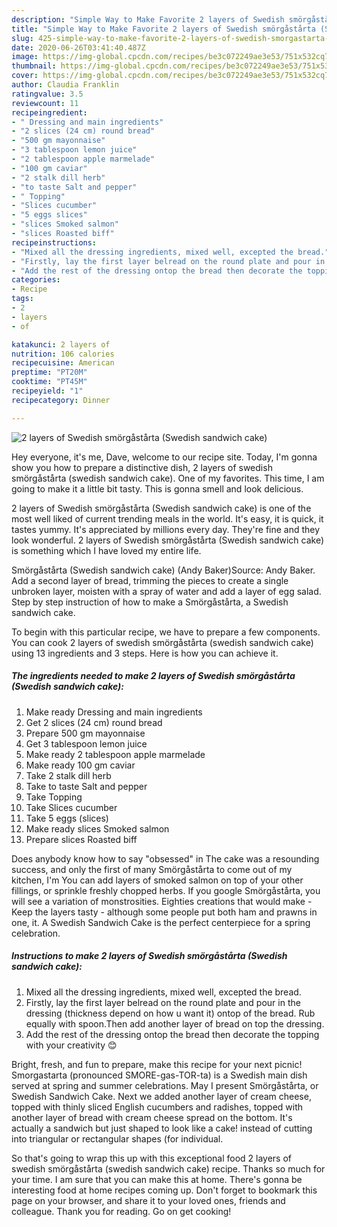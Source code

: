 ```yaml
---
description: "Simple Way to Make Favorite 2 layers of Swedish smörgåstårta (Swedish sandwich cake)"
title: "Simple Way to Make Favorite 2 layers of Swedish smörgåstårta (Swedish sandwich cake)"
slug: 425-simple-way-to-make-favorite-2-layers-of-swedish-smorgastarta-swedish-sandwich-cake
date: 2020-06-26T03:41:40.487Z
image: https://img-global.cpcdn.com/recipes/be3c072249ae3e53/751x532cq70/2-layers-of-swedish-smorgastarta-swedish-sandwich-cake-recipe-main-photo.jpg
thumbnail: https://img-global.cpcdn.com/recipes/be3c072249ae3e53/751x532cq70/2-layers-of-swedish-smorgastarta-swedish-sandwich-cake-recipe-main-photo.jpg
cover: https://img-global.cpcdn.com/recipes/be3c072249ae3e53/751x532cq70/2-layers-of-swedish-smorgastarta-swedish-sandwich-cake-recipe-main-photo.jpg
author: Claudia Franklin
ratingvalue: 3.5
reviewcount: 11
recipeingredient:
- " Dressing and main ingredients"
- "2 slices (24 cm) round bread"
- "500 gm mayonnaise"
- "3 tablespoon lemon juice"
- "2 tablespoon apple marmelade"
- "100 gm caviar"
- "2 stalk dill herb"
- "to taste Salt and pepper"
- " Topping"
- "Slices cucumber"
- "5 eggs slices"
- "slices Smoked salmon"
- "slices Roasted biff"
recipeinstructions:
- "Mixed all the dressing ingredients, mixed well, excepted the bread."
- "Firstly, lay the first layer belread on the round plate and pour in the dressing (thickness depend on how u want it) ontop of the bread. Rub equally with spoon.Then add another layer of bread on top the dressing."
- "Add the rest of the dressing ontop the bread then decorate the topping with your creativity 😊"
categories:
- Recipe
tags:
- 2
- layers
- of

katakunci: 2 layers of 
nutrition: 106 calories
recipecuisine: American
preptime: "PT20M"
cooktime: "PT45M"
recipeyield: "1"
recipecategory: Dinner

---
```



![2 layers of Swedish smörgåstårta (Swedish sandwich cake)](https://img-global.cpcdn.com/recipes/be3c072249ae3e53/751x532cq70/2-layers-of-swedish-smorgastarta-swedish-sandwich-cake-recipe-main-photo.jpg)

Hey everyone, it's me, Dave, welcome to our recipe site. Today, I'm gonna show you how to prepare a distinctive dish, 2 layers of swedish smörgåstårta (swedish sandwich cake). One of my favorites. This time, I am going to make it a little bit tasty. This is gonna smell and look delicious.

2 layers of Swedish smörgåstårta (Swedish sandwich cake) is one of the most well liked of current trending meals in the world. It's easy, it is quick, it tastes yummy. It's appreciated by millions every day. They're fine and they look wonderful. 2 layers of Swedish smörgåstårta (Swedish sandwich cake) is something which I have loved my entire life.

Smörgåstårta (Swedish sandwich cake) (Andy Baker)Source: Andy Baker. Add a second layer of bread, trimming the pieces to create a single unbroken layer, moisten with a spray of water and add a layer of egg salad. Step by step instruction of how to make a Smörgåstårta, a Swedish sandwich cake.


To begin with this particular recipe, we have to prepare a few components. You can cook 2 layers of swedish smörgåstårta (swedish sandwich cake) using 13 ingredients and 3 steps. Here is how you can achieve it.

<!--inarticleads1-->

##### The ingredients needed to make 2 layers of Swedish smörgåstårta (Swedish sandwich cake):

1. Make ready  Dressing and main ingredients
1. Get 2 slices (24 cm) round bread
1. Prepare 500 gm mayonnaise
1. Get 3 tablespoon lemon juice
1. Make ready 2 tablespoon apple marmelade
1. Make ready 100 gm caviar
1. Take 2 stalk dill herb
1. Take to taste Salt and pepper
1. Take  Topping
1. Take Slices cucumber
1. Take 5 eggs (slices)
1. Make ready slices Smoked salmon
1. Prepare slices Roasted biff


Does anybody know how to say &#34;obsessed&#34; in The cake was a resounding success, and only the first of many Smörgåstårta to come out of my kitchen, I&#39;m You can add layers of smoked salmon on top of your other fillings, or sprinkle freshly chopped herbs. If you google Smörgåstårta, you will see a variation of monstrosities. Eighties creations that would make - Keep the layers tasty - although some people put both ham and prawns in one, it. A Swedish Sandwich Cake is the perfect centerpiece for a spring celebration. 

<!--inarticleads2-->

##### Instructions to make 2 layers of Swedish smörgåstårta (Swedish sandwich cake):

1. Mixed all the dressing ingredients, mixed well, excepted the bread.
1. Firstly, lay the first layer belread on the round plate and pour in the dressing (thickness depend on how u want it) ontop of the bread. Rub equally with spoon.Then add another layer of bread on top the dressing.
1. Add the rest of the dressing ontop the bread then decorate the topping with your creativity 😊


Bright, fresh, and fun to prepare, make this recipe for your next picnic! Smorgastarta (pronounced SMORE-gas-TOR-ta) is a Swedish main dish served at spring and summer celebrations. May I present Smörgåstårta, or Swedish Sandwich Cake. Next we added another layer of cream cheese, topped with thinly sliced English cucumbers and radishes, topped with another layer of bread with cream cheese spread on the bottom. It&#39;s actually a sandwich but just shaped to look like a cake! instead of cutting into triangular or rectangular shapes (for individual. 

So that's going to wrap this up with this exceptional food 2 layers of swedish smörgåstårta (swedish sandwich cake) recipe. Thanks so much for your time. I am sure that you can make this at home. There's gonna be interesting food at home recipes coming up. Don't forget to bookmark this page on your browser, and share it to your loved ones, friends and colleague. Thank you for reading. Go on get cooking!
